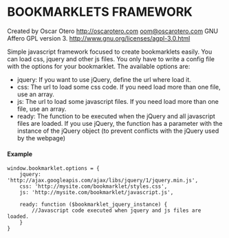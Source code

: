 BOOKMARKLETS FRAMEWORK
======================

Created by Oscar Otero <http://oscarotero.com> <oom@oscarotero.com>
GNU Affero GPL version 3. http://www.gnu.org/licenses/agpl-3.0.html

Simple javascript framework focused to create bookmarklets easily. You can load css, jquery and other js files.
You only have to write a config file with the options for your bookmarklet. The available options are:

* jquery: If you want to use jQuery, define the url where load it.
* css: The url to load some css code. If you need load more than one file, use an array.
* js: The url to load some javascript files. If you need load more than one file, use an array.
* ready: The function to be executed when the jQuery and all javascript files are loaded. If you use jQuery, the function has a parameter with the instance of the jQuery object (to prevent conflicts with the jQuery used by the webpage)

#### Example

	window.bookmarklet.options = {
		jquery: 'http://ajax.googleapis.com/ajax/libs/jquery/1/jquery.min.js',
		css: 'http://mysite.com/bookmarklet/styles.css',
		js: 'http://mysite.com/bookmarklet/javascript.js',

		ready: function ($bookmarklet_jquery_instance) {
			//Javascript code executed when jquery and js files are loaded.
		}
	}